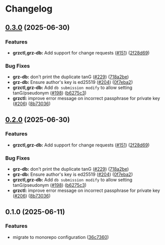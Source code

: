 # Changelog

## [0.3.0](https://github.com/BfArM-MVH/grz-tools/compare/grz-db-v0.2.0...grz-db-v0.3.0) (2025-06-30)


### Features

* **grzctl,grz-db:** Add support for change requests ([#151](https://github.com/BfArM-MVH/grz-tools/issues/151)) ([2f28d69](https://github.com/BfArM-MVH/grz-tools/commit/2f28d691b72da2d904391680ff72b1f9a3a22254))


### Bug Fixes

* **grz-db:** don't print the duplicate tanG ([#229](https://github.com/BfArM-MVH/grz-tools/issues/229)) ([718a2be](https://github.com/BfArM-MVH/grz-tools/commit/718a2be52d959be44449f6b46143be62728c2631))
* **grz-db:** Ensure author's key is ed25519 ([#204](https://github.com/BfArM-MVH/grz-tools/issues/204)) ([0f7eba2](https://github.com/BfArM-MVH/grz-tools/commit/0f7eba2652c67f3c4ddb507f7d4e197dc0c086ec))
* **grzctl,grz-db:** Add `db submission modify` to allow setting tanG/pseudonym ([#198](https://github.com/BfArM-MVH/grz-tools/issues/198)) ([b6275c3](https://github.com/BfArM-MVH/grz-tools/commit/b6275c38b134e6d334dc158c9c98631e62750b68))
* **grzctl:** improve error message on incorrect passphrase for private key ([#206](https://github.com/BfArM-MVH/grz-tools/issues/206)) ([8b73036](https://github.com/BfArM-MVH/grz-tools/commit/8b7303643b96b87bf9b095e135633fc3db3a7c7e))

## [0.2.0](https://github.com/BfArM-MVH/grz-tools/compare/grz-db-v0.1.0...grz-db-v0.2.0) (2025-06-30)


### Features

* **grzctl,grz-db:** Add support for change requests ([#151](https://github.com/BfArM-MVH/grz-tools/issues/151)) ([2f28d69](https://github.com/BfArM-MVH/grz-tools/commit/2f28d691b72da2d904391680ff72b1f9a3a22254))


### Bug Fixes

* **grz-db:** don't print the duplicate tanG ([#229](https://github.com/BfArM-MVH/grz-tools/issues/229)) ([718a2be](https://github.com/BfArM-MVH/grz-tools/commit/718a2be52d959be44449f6b46143be62728c2631))
* **grz-db:** Ensure author's key is ed25519 ([#204](https://github.com/BfArM-MVH/grz-tools/issues/204)) ([0f7eba2](https://github.com/BfArM-MVH/grz-tools/commit/0f7eba2652c67f3c4ddb507f7d4e197dc0c086ec))
* **grzctl,grz-db:** Add `db submission modify` to allow setting tanG/pseudonym ([#198](https://github.com/BfArM-MVH/grz-tools/issues/198)) ([b6275c3](https://github.com/BfArM-MVH/grz-tools/commit/b6275c38b134e6d334dc158c9c98631e62750b68))
* **grzctl:** improve error message on incorrect passphrase for private key ([#206](https://github.com/BfArM-MVH/grz-tools/issues/206)) ([8b73036](https://github.com/BfArM-MVH/grz-tools/commit/8b7303643b96b87bf9b095e135633fc3db3a7c7e))

## 0.1.0 (2025-06-11)


### Features

* migrate to monorepo configuration ([36c7360](https://github.com/BfArM-MVH/grz-tools/commit/36c736044ce09473cc664b4471117465c5cab9a3))

